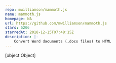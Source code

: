 ```yaml
---
repo: mwilliamson/mammoth.js
name: mammoth.js
homepage: NA
url: https://github.com/mwilliamson/mammoth.js
stars: 5206
starredAt: 2018-12-15T07:48:15Z
description: |-
    Convert Word documents (.docx files) to HTML
---
```


[object Object]
